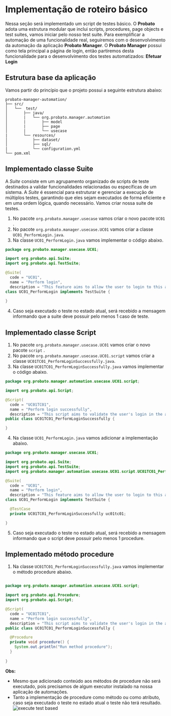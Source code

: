 # Implementação de roteiro básico

Nessa seção será implementado um script de testes básico. O **Probato** adota uma estrutura modular que inclui scripts, procedures, page objects e test suites, vamos iniciar pelo nosso test suite. Para exemplificar a automação de uma funcionalidade real, seguiremos com o desenvolvimento da automação da aplicação **Probato Manager**. O **Probato Manager** possui como tela principal a página de login, então partiremos desta funcionalidade para o desenvolvimento dos testes automatizados: **Efetuar Login**

## Estrutura base da aplicação

Vamos partir do princípio que o projeto possui a seguinte estrutura abaixo:

  ``` title="Estrutura"
  probato-manager-automation/
  ├── src/
  │   └──  test/
  │       ├── java/
  │       |   └── org.probato.manager.automation
  │       |       ├── model
  │       |       ├── page
  │       |       └── usecase
  |       └── resources/
  │           ├── dataset/
  │           ├── sql/
  |           └── configuration.yml
  └── pom.xml
  ```

## Implementado classe Suite

A _Suite_ consiste em um agrupamento organizado de scripts de teste destinados a validar funcionalidades relacionadas ou específicas de um sistema. A _Suite_ é essencial para estruturar e gerenciar a execução de múltiplos testes, garantindo que eles sejam executados de forma eficiente e em uma ordem lógica, quando necessário. Vamos criar nossa suite de testes.

1. No pacote `org.probato.manager.usecase` vamos criar o novo pacote `UC01` .
2. No pacote `org.probato.manager.usecase.UC01` vamos criar a classe `UC01_PerformLogin.java`.
3. Na classe `UC01_PerformLogin.java` vamos implementar o código abaixo.
```java title="UC01_PerformLogin.java" linenums="1"
package org.probato.manager.usecase.UC01;

import org.probato.api.Suite;
import org.probato.api.TestSuite;

@Suite(
  code = "UC01", 
  name = "Perform login", 
  description = "This feature aims to allow the user to login to this application")
class UC01_PerformLogin implements TestSuite {
  
}
```
4. Caso seja executado o teste no estado atual, será recebido a mensagem informando que a suite deve possuir pelo menos 1 caso de teste.

## Implementado classe Script

1. No pacote `org.probato.manager.usecase.UC01` vamos criar o novo pacote `script` .
2. No pacote `org.probato.manager.usecase.UC01.script` vamos criar a classe `UC01TC01_PerformLoginSuccessfully.java`.
3. Na classe `UC01TC01_PerformLoginSuccessfully.java` vamos implementar o código abaixo.
```java title="UC01TC01_PerformLoginSuccessfully.java" linenums="1"
package org.probato.manager.automation.usecase.UC01.script;

import org.probato.api.Script;

@Script(
  code = "UC01TC01", 
  name = "Perform login successfully", 
  description = "This script aims to validate the user's login in the application successfully")
public class UC01TC01_PerformLoginSuccessfully {

} 
```
4. Na classe `UC01_PerformLogin.java` vamos adicionar a implementação abaixo.
```java title="UC01_PerformLogin.java" linenums="1" hl_lines="13-14"
package org.probato.manager.usecase.UC01;

import org.probato.api.Suite;
import org.probato.api.TestSuite;
import org.probato.manager.automation.usecase.UC01.script.UC01TC01_PerformLoginSuccessfully;

@Suite(
  code = "UC01", 
  name = "Perform login", 
  description = "This feature aims to allow the user to login to this application")
class UC01_PerformLogin implements TestSuite {

  @TestCase
  private UC01TC01_PerformLoginSuccessfully uc01tc01;

}
```
5. Caso seja executado o teste no estado atual, será recebido a mensagem informando que o script deve possuir pelo menos 1 procedure.

## Implementado método procedure 

1. Na classe `UC01TC01_PerformLoginSuccessfully.java` vamos implementar o método procedure abaixo.
```java title="UC01TC01_PerformLoginSuccessfully.java" linenums="1" hl_lines="12-15"

package org.probato.manager.automation.usecase.UC01.script;

import org.probato.api.Procedure;
import org.probato.api.Script;

@Script(
  code = "UC01TC01", 
  name = "Perform login successfully", 
  description = "This script aims to validate the user's login in the application successfully")
public class UC01TC01_PerformLoginSuccessfully {

  @Procedure
  private void procedure() {
    System.out.println("Run method procedure");
  }
  
}
```

**Obs:**    

- Mesmo que adicionado conteúdo aos métodos de procedure não será executado, pois precisamos de algum executor instalado na nossa aplicação de automações.
- Tanto a implementação de procedure como método ou como atributo, caso seja executado o teste no estado atual o teste não terá resultado.    
  ![execute test based](/documentation/img/execute-test-based.png)

